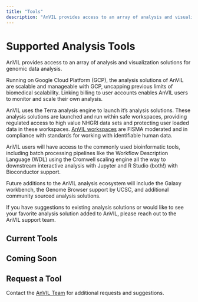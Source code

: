 ```yaml
---
title: "Tools"
description: "AnVIL provides access to an array of analysis and visualization solutions for genomic data analysis."
---
```


# Supported Analysis Tools

<hero>AnVIL provides access to an array of analysis and visualization solutions for genomic data analysis.</hero>

Running on Google Cloud Platform (GCP), the analysis solutions of AnVIL are scalable and manageable with GCP, uncapping previous limits of biomedical scalability. Linking billing to user accounts enables AnVIL users to monitor and scale their own analysis. 

AnVIL uses the Terra analysis engine to launch it’s analysis solutions. These analysis solutions are launched and run within safe workspaces, providing regulated access to high value NHGRI data sets and protecting user loaded data in these workspaces. [AnVIL workspaces](https://support.terra.bio/hc/en-us/articles/360030793091-Terra-FireCloud-Security-Posture) are FISMA moderated and in compliance with standards for working with identifiable human data. 

AnVIL users will have access to the commonly used bioinformatic tools, including batch processing pipelines like the Workflow Description Language (WDL) using the Cromwell scaling engine all the way to downstream interactive analysis with Jupyter and R Studio (both!) with Bioconductor support.
 
Future additions to the AnVIL analysis ecosystem will include the Galaxy workbench, the Genome Browser support by UCSC, and additional community sourced analysis solutions.

If you have suggestions to existing analysis solutions or would like to see your favorite analysis solution added to AnVIL, please reach out to the AnVIL support team. 

## Current Tools

<Tools current></Tools>

## Coming Soon

<Tools coming></Tools>

## Request a Tool

Contact the [AnVIL Team](mailto:anvil-project-managers@lists.anvilproject.org) for additional requests and suggestions.
